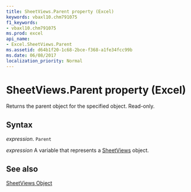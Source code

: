 ```yaml
---
title: SheetViews.Parent property (Excel)
keywords: vbaxl10.chm791075
f1_keywords:
- vbaxl10.chm791075
ms.prod: excel
api_name:
- Excel.SheetViews.Parent
ms.assetid: d64b1f20-1c68-2bce-f368-a1fe34fcc99b
ms.date: 06/08/2017
localization_priority: Normal
---
```



# SheetViews.Parent property (Excel)

Returns the parent object for the specified object. Read-only.


## Syntax

_expression_. `Parent`

_expression_ A variable that represents a [SheetViews](./Excel.SheetViews.md) object.


## See also


[SheetViews Object](Excel.SheetViews.md)

